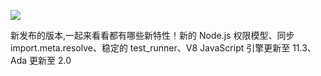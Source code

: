 
<!-- ![](https://cdn.jsdelivr.net/gh/GeorgeHcc/GeorgeHcc@main/assets/blog/nodejs.jpg) -->

![](https://cdn.jsdelivr.net/gh/GeorgeHcc/GeorgeHcc@main/assets/blog/images.png)

<Badge text="2023/4/18" type=""/>新发布的<Badge text="node.js20"/>版本,一起来看看都有哪些新特性！新的 Node.js 权限模型、同步 import.meta.resolve、稳定的 test_runner、V8 JavaScript 引擎更新至 11.3、Ada 更新至 2.0 
<!-- more -->




